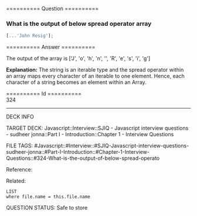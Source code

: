 ========== Question ==========  

### What is the output of below spread operator array

```javascript
[...'John Resig'];
```  

========== Answer ==========  

The output of the array is ['J', 'o', 'h', 'n', '', 'R', 'e', 's', 'i', 'g']

**Explanation:** The string is an iterable type and the spread operator within
an array maps every character of an iterable to one element. Hence, each
character of a string becomes an element within an Array.

========== Id ==========  
324

---

DECK INFO

TARGET DECK: Javascript::Interview::SJIQ - Javascript interview questions - sudheer jonna::Part I - Introduction::Chapter 1 - Interview Questions

FILE TAGS: #Javascript::#Interview::#SJIQ-Javascript-interview-questions-sudheer-jonna::#Part-I-Introduction::#Chapter-1-Interview-Questions::#324-What-is-the-output-of-below-spread-operato

Reference:

Related:

```dataview
LIST
where file.name = this.file.name
```

QUESTION STATUS: Safe to store
